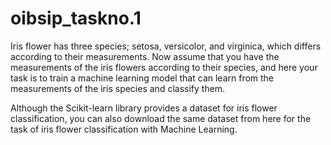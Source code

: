 # oibsip_taskno.1

Iris flower has three species; setosa, versicolor, and virginica, which differs according to their
measurements. Now assume that you have the measurements of the iris flowers according to
their species, and here your task is to train a machine learning model that can learn from the
measurements of the iris species and classify them.


Although the Scikit-learn library provides a dataset for iris flower classification, you can also
download the same dataset from here for the task of iris flower classification with Machine
Learning. 



